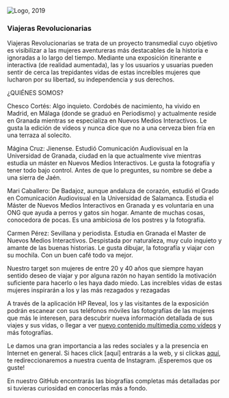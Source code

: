 ![Logo, 2019](https://github.com/MariJose13/ViajerasRevolucionarias/blob/master/biografias/Nuestro%20Logo.png)

###                                                Viajeras Revolucionarias


Viajeras Revolucionarias se trata de un proyecto transmedial cuyo objetivo es visibilizar a las mujeres aventureras más destacables de la historia e ignoradas a lo largo del tiempo. Mediante una exposición itinerante e interactiva (de realidad aumentada), las y los usuarios y usuarias pueden sentir de cerca las trepidantes vidas de estas increíbles mujeres que lucharon por su libertad, su independencia y sus derechos. 


¿QUIÉNES SOMOS?

Chesco Cortés: Algo inquieto. Cordobés de nacimiento, ha vivido en Madrid, en Málaga (donde se graduó en Periodismo) y actualmente reside en Granada mientras se especializa en Nuevos Medios Interactivos.  Le gusta la edición de vídeos y nunca dice que no a una cerveza bien fría en una terraza al solecito. 

Mágina Cruz: Jienense. Estudió Comunicación Audiovisual en la Universidad de Granada, ciudad en la que actualmente vive mientras estudia un máster en Nuevos Medios Interactivos. Le gusta la fotografía y tener todo bajo control. Antes de que lo preguntes, su nombre se debe a una sierra de Jaén. 

Mari Caballero: De Badajoz, aunque andaluza de corazón, estudió el Grado en Comunicación Audiovisual en la Universidad de Salamanca. Estudia el Máster de Nuevos Medios Interactivos en Granada y es voluntaria en una ONG que ayuda a perros y gatos sin hogar. Amante de muchas cosas, conocedora de pocas. Es una ambiciosa de los postres y la fotografía. 

Carmen Pérez: Sevillana y periodista. Estudia en Granada el Master de Nuevos Medios Interactivos. Despistada por naturaleza, muy culo inquieto y amante de las buenas historias. Le gusta dibujar, la fotografía y viajar con su mochila. Con un buen café todo va mejor. 


Nuestro target son mujeres de entre 20 y 40 años que siempre hayan sentido deseo de viajar y por alguna razón no hayan sentido la motivación suficiente para hacerlo o les haya dado miedo. Las increíbles vidas de estas mujeres inspirarán a los y las más rezagados y rezagadas

A través de la aplicación HP Reveal, los y las visitantes de la exposición podrán escanear con sus teléfonos móviles las fotografías de las mujeres que más le interesen, para descubrir nueva información detallada de sus viajes y sus vidas, o llegar a ver [nuevo contenido multimedia como vídeos](https://youtu.be/PfjCKjCrnbQ) y más fotografías.

Le damos una gran importancia a las redes sociales y a la presencia en Internet en general. Si haces click [aquí]  entrarás a la web, y si clickas [aquí](https://www.instagram.com/viajerasrevolucionarias/), te redireccionaremos a nuestra cuenta de Instagram. ¡Esperemos que os guste!


En nuestro GitHub encontrarás las biografías completas más detalladas por si tuvieras curiosidad en conocerlas más a fondo.
